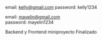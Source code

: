 email: kelly@gmail.com
password: kelly1234

email: mayelin@gmail.com    
password: mayelin1234

Backend y Frontend miniproyecto Finalizado